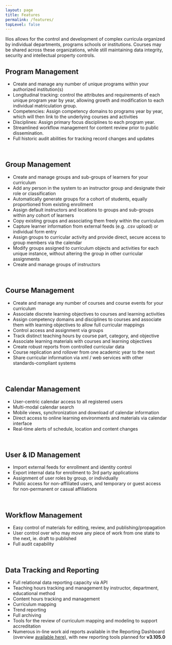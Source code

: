 ```yaml
---
layout: page
title: Features
permalink: /features/
topLevel: false
---
```

Ilios allows for the control and development of complex curricula organized by individual departments, programs schools or institutions. Courses may be shared across these organizations, while still maintaining data integrity, security and intellectual property controls.

## Program Management

- Create and manage any number of unique programs within your authorized institution(s)
- Longitudinal tracking: control the attributes and requirements of each unique program year by year, allowing growth and modification to each individual matriculation group.
- Competencies: Assign competency domains to programs year by year, which will then link to the underlying courses and activities
- Disciplines: Assign primary focus disciplines to each program year.
- Streamlined workflow management for content review prior to public dissemination.
- Full historic audit abilities for tracking record changes and updates

&nbsp;

## Group Management

- Create and manage groups and sub-groups of learners for your curriculum
- Add any person in the system to an instructor group and designate their role or classification
- Automatically generate groups for a cohort of students, equally proportioned from existing enrollment
- Assign default instructors and locations to groups and sub-groups within any cohort of learners
- Copy existing groups and associating them freely within the curriculum
- Capture learner information from external feeds (e.g. .csv upload) or individual form entry
- Assign groups to curricular activity and provide direct, secure access to group members via the calendar
- Modify groups assigned to curriculum objects and activities for each unique instance, without altering the group in other curricular assignments
- Create and manage groups of instructors

&nbsp;

## Course Management

- Create and manage any number of courses and course events for your curriculum
- Associate discrete learning objectives to courses and learning activities
- Assign competency domains and disciplines to courses and associate them with learning objectives to allow full curricular mappings
- Control access and assignment via groups
- Track distinct teaching hours by course part, category, and objective
- Associate learning materials with courses and learning objectives
- Create robust reports from controlled curricular data
- Course replication and rollover from one academic year to the next
- Share curricular information via xml / web services with other standards-compliant systems

&nbsp;

## Calendar Management

- User-centric calendar access to all registered users
- Multi-modal calendar search
- Mobile views, synchronization and download of calendar information
- Direct access to online learning environments and materials via calendar interface
- Real-time alerts of schedule, location and content changes

&nbsp;

## User & ID Management

- Import external feeds for enrollment and identity control
- Export internal data for enrollment to 3rd party applications
- Assignment of user roles by group, or individually
- Public access for non-affiliated users, and temporary or guest access for non-permanent or casual affiliations

&nbsp;

## Workflow Management

- Easy control of materials for editing, review, and publishing/propagation
- User control over who may move any piece of work from one state to the next, ie. draft to published
- Full audit capability

&nbsp;

## Data Tracking and Reporting

- Full relational data reporting capacity via API
- Teaching hours tracking and management by instructor, department, educational method
- Content hours tracking and management
- Curriculum mapping
- Trend reporting
- Full archiving
- Tools for the review of curriculum mapping and modeling to support accreditation
- Numerous in-line work aid reports available in the Reporting Dashboard (overview [available here](/myreports.html)), with new reporting tools planned for **v3.105.0**

<!--EndFragment-->
